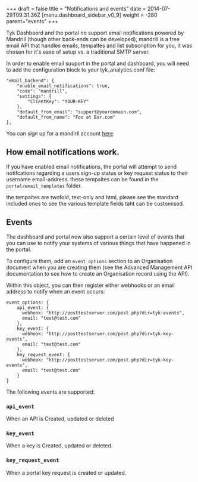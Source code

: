 +++
draft = false
title = "Notifications and events"
date = 2014-07-29T09:31:36Z
[menu.dashboard_sidebar_v0_9]
    weight = -280
    parent="events"
+++

Tyk Dashbaord and the portal no support email notifications powered by Mandrill (though other back-ends can be developed), mandrill is a free email API that handles emails, tempaltes and list subscription for you, it was chosen for it's ease of setup vs. a traditional SMTP server.

In order to enable email suuport in the portal and dashboard, you will need to add the configuration block to your tyk_analytics.conf file:

	"email_backend": {
        "enable_email_notifications": true,
        "code": "mandrill",
        "settings": {
            "ClientKey": "YOUR-KEY"
        },
        "default_from_email": "support@yourdomain.com",
        "default_from_name": "Foo at Bar.com"
    },

You can sign up for a mandirll account [here](https://www.mandrill.com/signup/).

## How email notifications work.

If you have enabled email notifications, the portal will attempt to send notifcations regarding a users sign-up status or key request status to their username email-address. these tempaltes can be found in the `portal/email_templates` folder.

the tempaltes are twofold, text-only and html, please see the standard included ones to see the various template fields taht can be customised.

## Events 

The dashboard and portal now also support a certain level of events that you can use to notify your systems of various things that have happened in the portal.

To configure them, add an `event_options` section to an Organisation document when you are creating them (see the Advanced Management API documentation to see how to create an Organisation record using the API).

Within this object, you can then register either webhooks or an email address to notify when an event occurs:
	
	event_options: {
		api_event: {
	      webhook: "http://posttestserver.com/post.php?dir=tyk-events",
	      email: "test@test.com"
	    },
	    key_event: {
	      webhook: "http://posttestserver.com/post.php?dir=tyk-key-events",
	      email: "test@test.com"
	    },
	    key_request_event: {
	      webhook: "http://posttestserver.com/post.php?dir=tyk-key-events",
	      email: "test@test.com"
	    }
	}

The following events are supported:

### `api_event`

When an API is Created, updated or deleted

### `key_event` 

When a key is Created, updated or deleted.

### `key_request_event`

When a portal key request is created or updated.

